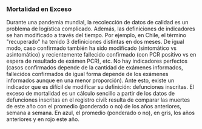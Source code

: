 ### Mortalidad en Exceso

Durante una pandemia mundial, la recolección de datos de calidad es un problema de logística complicado. Además, las definiciones de indicadores se han modificado a través del tiempo. Por ejemplo, en Chile, el término "recuperado" ha tenido 3 definiciones distintas en dos meses. De igual modo, caso confirmado también ha sido modificado (sintomático vs asintomático) y recientemente fallecido confirmado (con PCR positivo vs en espera de resultado de exámen PCR), etc. No hay indicadores perfectos (casos confirmados depende de la cantidad de exámenes informados, fallecidos confirmados de igual forma depende de los exámenes informados aunque en una menor proporción). Ante esto, existe un indicador que es difícil de modificar su definición: defunciones inscritas. El exceso de mortalidad es un cálculo sencillo a partir de los datos de defunciones inscritas en el registro civil: resulta de comparar las muertes de este año con el promedio (ponderado o no) de los años anteriores, semana a semana. En azul, el promedio (ponderado o no), en gris, los años anteriores y en rojo este año.